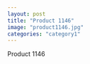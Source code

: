 ```yaml
---
layout: post
title: "Product 1146"
image: "product1146.jpg"
categories: "category1"
---
```

Product 1146
